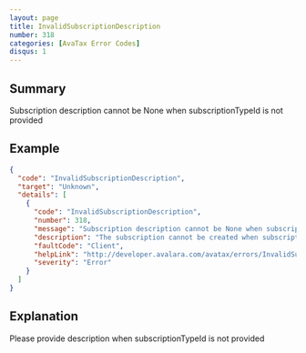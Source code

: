 ```yaml
---
layout: page
title: InvalidSubscriptionDescription
number: 318
categories: [AvaTax Error Codes]
disqus: 1
---
```


## Summary

Subscription description cannot be None when subscriptionTypeId is not provided

## Example

```json
{
  "code": "InvalidSubscriptionDescription",
  "target": "Unknown",
  "details": [
    {
      "code": "InvalidSubscriptionDescription",
      "number": 318,
      "message": "Subscription description cannot be None when subscriptionTypeId is not provided",
      "description": "The subscription cannot be created when subscriptionTypeId is not provided and when subscription description is None",
      "faultCode": "Client",
      "helpLink": "http://developer.avalara.com/avatax/errors/InvalidSubscriptionDescription",
      "severity": "Error"
    }
  ]
}
```

## Explanation

Please provide description when subscriptionTypeId is not provided
